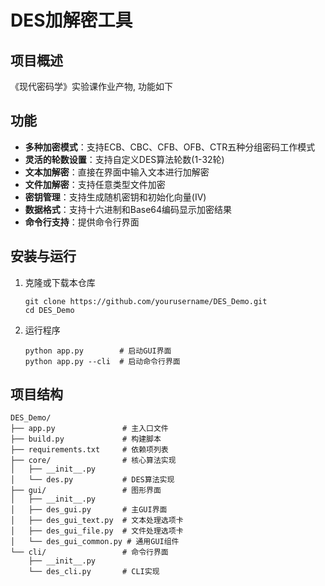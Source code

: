 # DES加解密工具

## 项目概述

《现代密码学》实验课作业产物, 功能如下

## 功能

- **多种加密模式**：支持ECB、CBC、CFB、OFB、CTR五种分组密码工作模式
- **灵活的轮数设置**：支持自定义DES算法轮数(1-32轮)
- **文本加解密**：直接在界面中输入文本进行加解密
- **文件加解密**：支持任意类型文件加密
- **密钥管理**：支持生成随机密钥和初始化向量(IV)
- **数据格式**：支持十六进制和Base64编码显示加密结果
- **命令行支持**：提供命令行界面

## 安装与运行

1. 克隆或下载本仓库
   ```
   git clone https://github.com/yourusername/DES_Demo.git
   cd DES_Demo
   ```

2. 运行程序
   ```
   python app.py        # 启动GUI界面
   python app.py --cli  # 启动命令行界面
   ```

## 项目结构

```
DES_Demo/
├── app.py               # 主入口文件
├── build.py             # 构建脚本
├── requirements.txt     # 依赖项列表
├── core/                # 核心算法实现
│   ├── __init__.py
│   └── des.py           # DES算法实现
├── gui/                 # 图形界面
│   ├── __init__.py
│   ├── des_gui.py       # 主GUI界面
│   ├── des_gui_text.py  # 文本处理选项卡
│   ├── des_gui_file.py  # 文件处理选项卡
│   └── des_gui_common.py # 通用GUI组件
└── cli/                 # 命令行界面
    ├── __init__.py
    └── des_cli.py       # CLI实现
```
